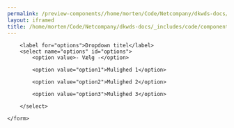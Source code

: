 ```yaml
--- 
permalink: /preview-components//home/morten/Code/Netcompany/dkwds-docs/_includes/code/components/dropdown.html
layout: iframed 
title: /home/morten/Code/Netcompany/dkwds-docs/_includes/code/components/dropdown.html
---
```

<div class="container">
    <form class="form">

        <label for="options">Dropdown titel</label>
        <select name="options" id="options">
            <option value>- Vælg -</option>

            <option value="option1">Mulighed 1</option>

            <option value="option2">Mulighed 2</option>

            <option value="option3">Mulighed 3</option>

        </select>

    </form>
</div>